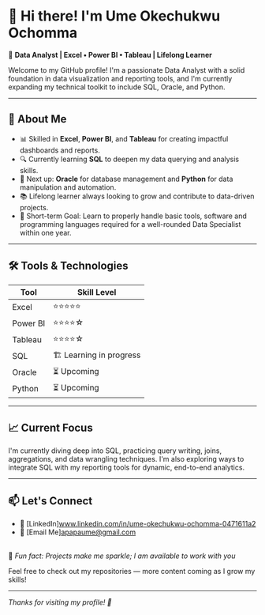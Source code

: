 # 👋 Hi there! I'm Ume Okechukwu Ochomma

🎯 **Data Analyst | Excel • Power BI • Tableau | Lifelong Learner**

Welcome to my GitHub profile! I'm a passionate Data Analyst with a solid foundation in data visualization and reporting tools, and I'm currently expanding my technical toolkit to include SQL, Oracle, and Python.

---

## 🧠 About Me

- 📊 Skilled in **Excel**, **Power BI**, and **Tableau** for creating impactful dashboards and reports.
- 🔍 Currently learning **SQL** to deepen my data querying and analysis skills.
- 🚀 Next up: **Oracle** for database management and **Python** for data manipulation and automation.
- 📚 Lifelong learner always looking to grow and contribute to data-driven projects.
- 🎯 Short-term Goal: Learn to properly handle basic tools, software and programming languages required for a well-rounded Data Specialist within one year.

---

## 🛠️ Tools & Technologies

| Tool       | Skill Level       |
|------------|-------------------|
| Excel      | ⭐⭐⭐⭐⭐             |
| Power BI   | ⭐⭐⭐⭐☆             |
| Tableau    | ⭐⭐⭐⭐☆             |
| SQL        | 🏗️ Learning in progress |
| Oracle     | ⏳ Upcoming        |
| Python     | ⏳ Upcoming        |

---

## 📈 Current Focus

I'm currently diving deep into SQL, practicing query writing, joins, aggregations, and data wrangling techniques. I'm also exploring ways to integrate SQL with my reporting tools for dynamic, end-to-end analytics.

---

## 📫 Let's Connect

- 💼 [LinkedIn]www.linkedin.com/in/ume-okechukwu-ochomma-0471611a2  
- 📧 [Email Me]apapaume@gmail.com

<br>🎲 *Fun fact: Projects make me sparkle; I am available to work with you*</p>
Feel free to check out my repositories — more content coming as I grow my skills!

---

*Thanks for visiting my profile! 🚀*
